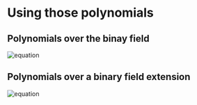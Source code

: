 Using those polynomials
=======================

Polynomials over the binay field
--------------------------------

![equation](http://latex.codecogs.com/gif.latex?%5Cmathbb{F}_{2^w}=%5Cfrac{%5Cmathbb{F}_{2}[z]}{m(z)})

Polynomials over a binary field extension
-----------------------------------------

![equation](http://latex.codecogs.com/gif.latex?(%5Cmathbb{F}_{2^w})^l=%5Cfrac{%5Cmathbb{F}_{2^w}[x]}{l(x)})


